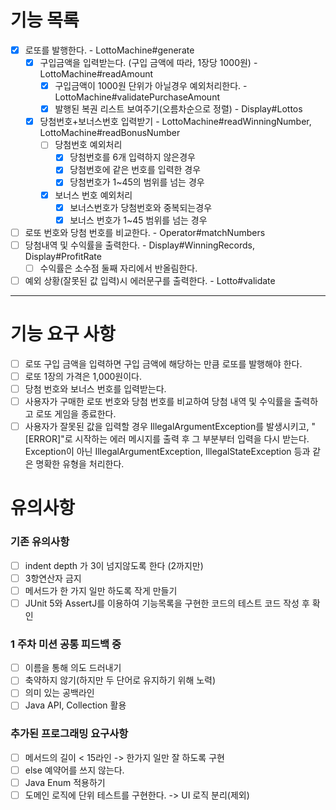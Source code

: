 # 기능 목록
- [x] 로또를 발행한다. - LottoMachine#generate
  - [x] 구입금액을 입력받는다. (구입 금액에 따라, 1장당 1000원) - LottoMachine#readAmount
    - [x] 구입금액이 1000원 단위가 아닐경우 예외처리한다. - LottoMachine#validatePurchaseAmount
    - [x] 발행된 복권 리스트 보여주기(오름차순으로 정렬) - Display#Lottos
    
  - [x] 당첨번호+보너스번호 입력받기 - LottoMachine#readWinningNumber, LottoMachine#readBonusNumber
    - [ ] 당첨번호 예외처리
      - [x] 당첨번호를 6개 입력하지 않은경우
      - [x] 당첨번호에 같은 번호를 입력한 경우
      - [x] 당첨번호가 1~45의 범위를 넘는 경우
    - [x] 보너스 번호 예외처리
      - [x] 보너스번호가 당첨번호와 중복되는경우
      - [x] 보너스 번호가 1~45 범위를 넘는 경우 
    
- [ ] 로또 번호와 당첨 번호를 비교한다. - Operator#matchNumbers
- [ ] 당첨내역 및 수익률을 출력한다. - Display#WinningRecords, Display#ProfitRate
  - [ ] 수익률은 소수점 둘째 자리에서 반올림한다.

- [ ] 예외 상황(잘못된 값 입력)시 에러문구를 출력한다. - Lotto#validate

-----

# 기능 요구 사항
- [ ] 로또 구입 금액을 입력하면 구입 금액에 해당하는 만큼 로또를 발행해야 한다.
- [ ] 로또 1장의 가격은 1,000원이다.
- [ ] 당첨 번호와 보너스 번호를 입력받는다.
- [ ] 사용자가 구매한 로또 번호와 당첨 번호를 비교하여 당첨 내역 및 수익률을 출력하고 로또 게임을 종료한다.
- [ ] 사용자가 잘못된 값을 입력할 경우 IllegalArgumentException를 발생시키고,
"[ERROR]"로 시작하는 에러 메시지를 출력 후 그 부분부터 입력을 다시 받는다.
Exception이 아닌 IllegalArgumentException, IllegalStateException 등과 같은 명확한 유형을 처리한다.

# 유의사항

### 기존 유의사항
- [ ] indent depth 가 3이 넘지않도록 한다 (2까지만)
- [ ] 3항연산자 금지
- [ ] 메서드가 한 가지 일만 하도록 작게 만들기
- [ ] JUnit 5와 AssertJ를 이용하여 기능목록을 구현한 코드의 테스트 코드 작성 후 확인
### 1 주차 미션 공통 피드백 중
- [ ] 이름을 통해 의도 드러내기
- [ ] 축약하지 않기(하지만 두 단어로 유지하기 위해 노력)
- [ ] 의미 있는 공백라인
- [ ] Java API, Collection 활용
### 추가된 프로그래밍 요구사항
- [ ] 메서드의 길이 < 15라인 -> 한가지 일만 잘 하도록 구현
- [ ] else 예약어를 쓰지 않는다.
- [ ] Java Enum 적용하기
- [ ] 도메인 로직에 단위 테스트를 구현한다. -> UI 로직 분리(제외)
